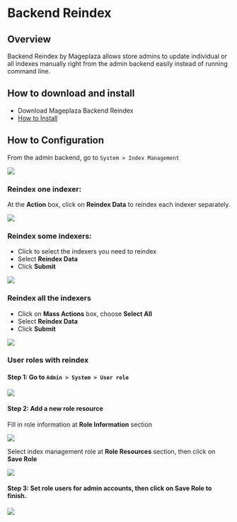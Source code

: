 # Backend Reindex 

## Overview

Backend Reindex by Mageplaza allows store admins to update individual or all indexes manually right from the admin backend easily instead of running command line. 

## How to download and install

- Download Mageplaza Backend Reindex
- [How to Install](https://www.mageplaza.com/install-magento-2-extension/)


## How to Configuration 

From the admin backend, go to `System > Index Management` 

![](https://i.imgur.com/IWBgPPC.png)

### Reindex one indexer:

At the **Action** box, click on **Reindex Data** to reindex each indexer separately. 

![](https://i.imgur.com/hvRRinh.png)


### Reindex some indexers:

  - Click to select the indexers you need to reindex
  - Select **Reindex Data** 
  - Click **Submit** 

 ![](https://i.imgur.com/0j4q32o.png)

### Reindex all the indexers

- Click on **Mass Actions** box, choose **Select All** 
- Select **Reindex Data** 
- Click **Submit** 

![](https://i.imgur.com/fUn2aV0.png)

### User roles with reindex

#### Step 1: Go to `Admin > System > User role`

![](https://i.imgur.com/Ch0qBSS.png)
 
#### Step 2: Add a new role resource

Fill in role information at **Role Information** section

![](https://i.imgur.com/3H9By5B.png)

Select index management role at **Role Resources** section, then click on **Save Role** 

![](https://i.imgur.com/3aIoSyz.png)

#### Step 3: Set role users for admin accounts, then click on Save Role to finish. 

![](https://i.imgur.com/hveeS2l.png)
